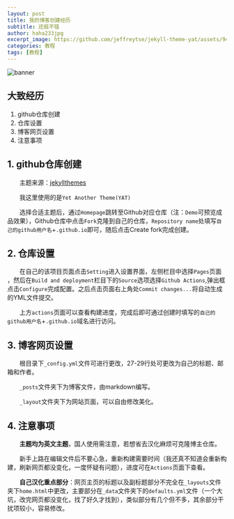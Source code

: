 ```yaml
---
layout: post
title: 我的博客创建经历
subtitle: 还挺不错
author: haha233jpg
excerpt_image: https://github.com/jeffreytse/jekyll-theme-yat/assets/9413601/2ed22d49-90b1-4f7e-8e8f-b77b21dee505
categories: 教程
tags: [教程]
---
```

![banner](https://github.com/jeffreytse/jekyll-theme-yat/assets/9413601/2ed22d49-90b1-4f7e-8e8f-b77b21dee505)

## 大致经历
 1. github仓库创建
 2. 仓库设置
 3. 博客网页设置
 4. 注意事项

## 1. github仓库创建
&emsp;&emsp;主题来源：[jekyllthemes](http://jekyllthemes.org/)

&emsp;&emsp;我这里使用的是`Yet Another Theme(YAT)`

&emsp;&emsp;选择合适主题后，通过`Homepage`跳转至Github对应仓库（注：`Demo`可预览成品效果），Github仓库中点击`Fork`克隆到自己的仓库，`Repository name`处填写`自己的github用户名`+`.github.io`即可，随后点击Create fork完成创建。

## 2. 仓库设置
&emsp;&emsp;在自己的该项目页面点击`Setting`进入设置界面，左侧栏目中选择`Pages`页面  ，然后在`Build and deployment`栏目下的`Source`选项选择`Github Actions`,弹出框点击`Configure`完成配置。之后点击页面右上角处`Commit changes...`将自动生成的YML文件提交。

&emsp;&emsp;上方`actions`页面可以查看构建进度，完成后即可通过创建时填写的`自己的github用户名`+`.github.io`域名进行访问。
## 3. 博客网页设置
&emsp;&emsp;根目录下`_config.yml`文件可进行更改，27-29行处可更改为自己的标题、邮箱和作者。

&emsp;&emsp;`_posts`文件夹下为博客文件，由markdown编写。

&emsp;&emsp;`_layout`文件夹下为网站页面，可以自由修改美化。
## 4. 注意事项
&emsp;&emsp;**主题均为英文主题**，国人使用需注意，若想省去汉化麻烦可克隆博主仓库。

&emsp;&emsp;新手上路在编辑文件后不要心急，重新构建需要时间（我还真不知道会重新构建，刷新网页都没变化，一度怀疑有问题），进度可在`Actions`页面下查看。

&emsp;&emsp;**自己汉化重点部分**：网页主页的标题以及副标题部分不完全在`_layouts`文件夹下`home.html`中更改，主要部分在`_data`文件夹下的`defaults.yml`文件（一个大坑，改完网页都没变化，找了好久才找到），类似部分有几个但不多，其余部分干扰项较小，容易修改。